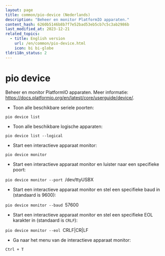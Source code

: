 ```yaml
---
layout: page
title: common/pio-device (Nederlands)
description: "Beheer en monitor PlatformIO apparaten."
content_hash: 6260b5146b8b7f7e52bad53eb5cb7c5c3ab2986b
last_modified_at: 2023-12-21
related_topics:
  - title: English version
    url: /en/common/pio-device.html
    icon: bi bi-globe
tldri18n_status: 2
---
```

# pio device

Beheer en monitor PlatformIO apparaten.
Meer informatie: <https://docs.platformio.org/en/latest/core/userguide/device/>.

- Toon alle beschikbare seriele poorten:

`pio device list`

- Toon alle beschikbare logische apparaten:

`pio device list --logical`

- Start een interactieve apparaat monitor:

`pio device monitor`

- Start een interactieve apparaat monitor en luister naar een specifieke poort:

`pio device monitor --port `<span class="tldr-var badge badge-pill bg-dark-lm bg-white-dm text-white-lm text-dark-dm font-weight-bold">/dev/ttyUSBX</span>

- Start een interactieve apparaat monitor en stel een specifieke baud in (standaard is 9600):

`pio device monitor --baud `<span class="tldr-var badge badge-pill bg-dark-lm bg-white-dm text-white-lm text-dark-dm font-weight-bold">57600</span>

- Start een interactieve apparaat monitor en stel een specifieke EOL karakter in (standaard is `CRLF`):

`pio device monitor --eol `<span class="tldr-var badge badge-pill bg-dark-lm bg-white-dm text-white-lm text-dark-dm font-weight-bold">CRLF|CR|LF</span>

- Ga naar het menu van de interactieve apparaat monitor:

`Ctrl + T`
